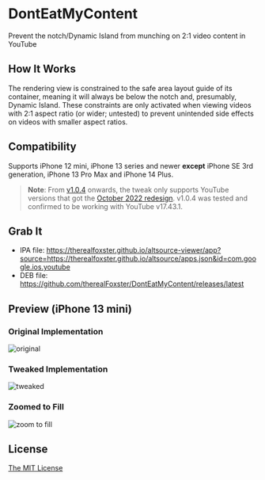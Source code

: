 # DontEatMyContent
Prevent the notch/Dynamic Island from munching on 2:1 video content in YouTube

## How It Works
The rendering view is constrained to the safe area layout guide of its container, meaning it will always be below the notch and, presumably, Dynamic Island. These constraints are only activated when viewing videos with 2:1 aspect ratio (or wider; untested) to prevent unintended side effects on videos with smaller aspect ratios. 

## Compatibility
Supports iPhone 12 mini, iPhone 13 series and newer **except** iPhone SE 3rd generation, iPhone 13 Pro Max and iPhone 14 Plus.

> **Note**: From [v1.0.4](https://github.com/therealFoxster/DontEatMyContent/releases/tag/v1.0.4) onwards, the tweak only supports YouTube versions that got the [October 2022 redesign](https://blog.youtube/news-and-events/an-updated-look-and-feel-for-youtube/). v1.0.4 was tested and confirmed to be working with YouTube v17.43.1.

## Grab It
- IPA file: https://therealfoxster.github.io/altsource-viewer/app?source=https://therealfoxster.github.io/altsource/apps.json&id=com.google.ios.youtube
- DEB file: https://github.com/therealFoxster/DontEatMyContent/releases/latest

## Preview (iPhone 13 mini)
### Original Implementation
![original](../assets/readme/original.PNG)

### Tweaked Implementation
![tweaked](../assets/readme/tweaked.PNG)

### Zoomed to Fill
![zoom to fill](../assets/readme/zoomed_to_fill.PNG)

## License
[The MIT License](LICENSE.md)
